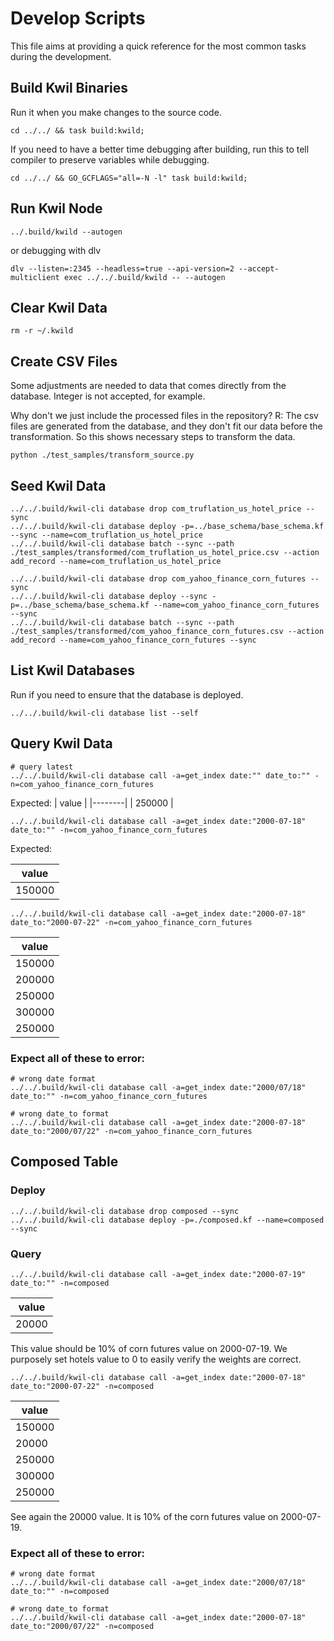 # Develop Scripts

This file aims at providing a quick reference for the most common tasks during the development.

## Build Kwil Binaries

Run it when you make changes to the source code.

```shell
cd ../../ && task build:kwild;
```

If you need to have a better time debugging after building, run this to tell compiler to preserve variables while debugging.

```shell
cd ../../ && GO_GCFLAGS="all=-N -l" task build:kwild;
```

## Run Kwil Node

```shell
../.build/kwild --autogen
```

or debugging with dlv

```shell
dlv --listen=:2345 --headless=true --api-version=2 --accept-multiclient exec ../../.build/kwild -- --autogen
```

## Clear Kwil Data

```shell
rm -r ~/.kwild
```

## Create CSV Files

Some adjustments are needed to data that comes directly from the database. Integer is not accepted, for example.

Why don't we just include the processed files in the repository?
R: The csv files are generated from the database, and they don't fit our data before the transformation. So this shows necessary steps to transform the data.

```shell
python ./test_samples/transform_source.py
```

## Seed Kwil Data

```shell
../../.build/kwil-cli database drop com_truflation_us_hotel_price --sync
../../.build/kwil-cli database deploy -p=../base_schema/base_schema.kf --sync --name=com_truflation_us_hotel_price
../../.build/kwil-cli database batch --sync --path ./test_samples/transformed/com_truflation_us_hotel_price.csv --action add_record --name=com_truflation_us_hotel_price
```

```shell
../../.build/kwil-cli database drop com_yahoo_finance_corn_futures --sync
../../.build/kwil-cli database deploy --sync -p=../base_schema/base_schema.kf --name=com_yahoo_finance_corn_futures --sync
../../.build/kwil-cli database batch --sync --path ./test_samples/transformed/com_yahoo_finance_corn_futures.csv --action add_record --name=com_yahoo_finance_corn_futures --sync
```

## List Kwil Databases

Run if you need to ensure that the database is deployed.

```shell
../../.build/kwil-cli database list --self
```

## Query Kwil Data

```shell
# query latest
../../.build/kwil-cli database call -a=get_index date:"" date_to:"" -n=com_yahoo_finance_corn_futures
```

Expected:
| value  |
|--------|
| 250000 |

```shell
../../.build/kwil-cli database call -a=get_index date:"2000-07-18" date_to:"" -n=com_yahoo_finance_corn_futures
```

Expected:

| value  |
|--------|
| 150000 |

```shell
../../.build/kwil-cli database call -a=get_index date:"2000-07-18" date_to:"2000-07-22" -n=com_yahoo_finance_corn_futures
```

| value  |
|--------|
| 150000 |
| 200000 |
| 250000 |
| 300000 |
| 250000 |

### Expect all of these to error:
```shell
# wrong date format
../../.build/kwil-cli database call -a=get_index date:"2000/07/18" date_to:"" -n=com_yahoo_finance_corn_futures
```

```shell
# wrong date_to format
../../.build/kwil-cli database call -a=get_index date:"2000-07-18" date_to:"2000/07/22" -n=com_yahoo_finance_corn_futures
```

## Composed Table

### Deploy
```shell
../../.build/kwil-cli database drop composed --sync
../../.build/kwil-cli database deploy -p=./composed.kf --name=composed --sync
```

### Query

```shell
../../.build/kwil-cli database call -a=get_index date:"2000-07-19" date_to:"" -n=composed
```

| value |
|-------|
| 20000 |

This value should be 10% of corn futures value on 2000-07-19. We purposely set hotels value to 0 to easily verify the weights are correct.

```shell
../../.build/kwil-cli database call -a=get_index date:"2000-07-18" date_to:"2000-07-22" -n=composed
```

| value  |
|--------|
| 150000 |
| 20000  |
| 250000 |
| 300000 |
| 250000 |

See again the 20000 value. It is 10% of the corn futures value on 2000-07-19.

### Expect all of these to error:
```shell
# wrong date format
../../.build/kwil-cli database call -a=get_index date:"2000/07/18" date_to:"" -n=composed
```

```shell
# wrong date_to format
../../.build/kwil-cli database call -a=get_index date:"2000-07-18" date_to:"2000/07/22" -n=composed
```